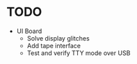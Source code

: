 # TODO
 - UI Board
	 - Solve display glitches
	 - Add tape interface
	 - Test and verify TTY mode over USB